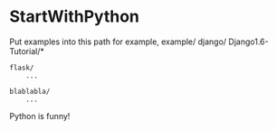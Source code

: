 StartWithPython
===============

Put examples into this path
for example,
example/
    django/
        Django1.6-Tutorial/*
        
    flask/
        ...
        
    blablabla/
        ...
        


Python is funny!
